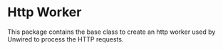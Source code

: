 # Http Worker

This package contains the base class to create an http worker used by Unwired to process the HTTP requests.